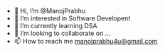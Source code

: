 - 👋 Hi, I’m @ManojPrabhu
- 👀 I’m interested in Software Developent
- 🌱 I’m currently learning DSA
- 💞️ I’m looking to collaborate on ...
- 📫 How to reach me manojprabhu4u@gmail.com

<!---
Manoj551998/Manoj551998 is a ✨ special ✨ repository because its `README.md` (this file) appears on your GitHub profile.
You can click the Preview link to take a look at your changes.
--->
